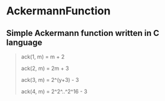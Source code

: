 # AckermannFunction
## Simple Ackermann function written in C language

> ack(1, m) = m + 2
> 
> ack(2, m) = 2m + 3
> 
> ack(3, m) = 2^(y+3) - 3
> 
> ack(4, m) = 2^2^..^2^16 - 3

